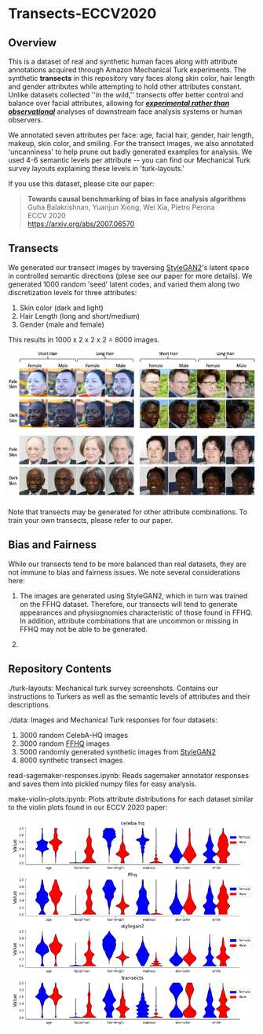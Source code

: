 # Transects-ECCV2020

## Overview
This is a dataset of real and synthetic human faces along with attribute annotations acquired through Amazon Mechanical Turk experiments. The synthetic **transects** in this repository vary faces along skin color, hair length and gender attributes while attempting to hold other attributes constant. Unlike datasets collected ''in the wild,'' transects offer better control and balance over facial attributes, allowing for [***experimental rather than observational***](https://en.wikipedia.org/wiki/Observational_study) analyses of downstream face analysis systems or human observers.  

We annotated seven attributes per face: age, facial hair, gender, hair length, makeup, skin color, and smiling. For the transect images, we also annotated 'uncanniness' to help prune out badly generated examples for analysis. We used 4-6 semantic levels per attribute -- you can find our Mechanical Turk survey layouts explaining these levels in 'turk-layouts.' 

If you use this dataset, please cite our paper:

> **Towards causal benchmarking of bias in face analysis algorithms**<br>
> Guha Balakrishnan, Yuanjun Xiong, Wei Xia, Pietro Perona<br>
> ECCV 2020<br>
> https://arxiv.org/abs/2007.06570

## Transects
We generated our transect images by traversing [StyleGAN2](https://github.com/NVlabs/stylegan2)'s latent space in controlled semantic directions (plese see our paper for more details). We generated 1000 random 'seed' latent codes, and varied them along two discretization levels for three attributes:

1. Skin color (dark and light)
2. Hair Length (long and short/medium)
3. Gender (male and female)

This results in 1000 x 2 x 2 x 2 = 8000 images.

<div align="center"><img src=./images/transect-samples.png></div>

Note that transects may be generated for other attribute combinations. To train your own transects, please refer to our paper.

## Bias and Fairness

While our transects tend to be more balanced than real datasets, they are not immune to bias and fairness issues. We note several considerations here:

1. The images are generated using StyleGAN2, which in turn was trained on the FFHQ dataset. Therefore, our transects will tend to generate appearances and physiognomies characteristic of those found in FFHQ. In addition, attribute combinations that are uncommon or missing in FFHQ may not be able to be generated. 

2.  

## Repository Contents

./turk-layouts: Mechanical turk survey screenshots. Contains our instructions to Turkers as well as the semantic levels of attributes and their descriptions.

./data: Images and Mechanical Turk responses for four datasets:

1. 3000 random CelebA-HQ images
2. 3000 random [FFHQ](https://github.com/NVlabs/ffhq-dataset) images
3. 5000 randomly generated synthetic images from [StyleGAN2](https://github.com/NVlabs/stylegan2)
4. 8000 synthetic transect images

read-sagemaker-responses.ipynb: Reads sagemaker annotator responses and saves them into pickled numpy files for easy analysis.

make-violin-plots.ipynb: Plots attribute distributions for each dataset similar to the violin plots found in our ECCV 2020 paper:

<div align="center"><img src=./images/dataset-comparison.png></div>
